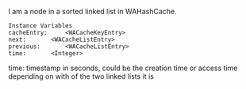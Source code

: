 I am a node in a sorted linked list in WAHashCache.

    Instance Variables
	cacheEntry:		<WACacheKeyEntry>
	next:		<WACacheListEntry>
	previous:		<WACacheListEntry>
	time:		<Integer>


time:
	timestamp in seconds, could be the creation time or access time depending on with of the two linked lists it is
